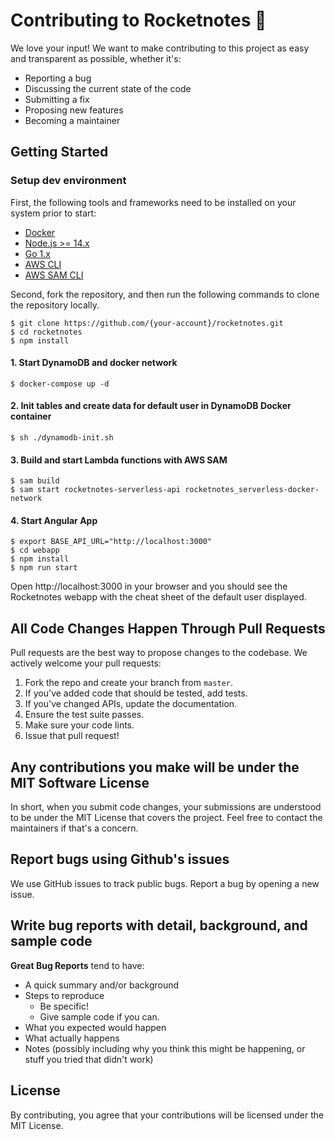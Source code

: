 # Contributing to Rocketnotes 🚀
We love your input! We want to make contributing to this project as easy and transparent as possible, whether it's:

- Reporting a bug
- Discussing the current state of the code
- Submitting a fix
- Proposing new features
- Becoming a maintainer

## Getting Started
### Setup dev environment

First, the following tools and frameworks need to be installed on your system prior to start:
- [Docker](https://docs.docker.com/get-docker/)
- [Node.js >= 14.x](https://nodejs.org/download/release/latest-v14.x/)
- [Go 1.x](https://go.dev/doc/install)
- [AWS CLI](https://docs.aws.amazon.com/cli/latest/userguide/getting-started-install.html)
- [AWS SAM CLI](https://docs.aws.amazon.com/serverless-application-model/latest/developerguide/install-sam-cli.html)

Second, fork the repository, and then run the following commands to clone the repository locally.

```
$ git clone https://github.com/{your-account}/rocketnotes.git
$ cd rocketnotes
$ npm install
```

#### 1. Start DynamoDB and docker network
```
$ docker-compose up -d
```
#### 2. Init tables and create data for default user in DynamoDB Docker container
```
$ sh ./dynamodb-init.sh
```
#### 3. Build and start Lambda functions with AWS SAM
```
$ sam build
$ sam start rocketnotes-serverless-api rocketnotes_serverless-docker-network
```
#### 4. Start Angular App
```
$ export BASE_API_URL="http://localhost:3000"
$ cd webapp
$ npm install
$ npm run start
```
Open http://localhost:3000 in your browser and you should see the Rocketnotes webapp with the cheat sheet of the default user displayed.

## All Code Changes Happen Through Pull Requests
Pull requests are the best way to propose changes to the codebase. We actively welcome your pull requests:

1. Fork the repo and create your branch from `master`.
2. If you've added code that should be tested, add tests.
3. If you've changed APIs, update the documentation.
4. Ensure the test suite passes.
5. Make sure your code lints.
6. Issue that pull request!

## Any contributions you make will be under the MIT Software License
In short, when you submit code changes, your submissions are understood to be under the MIT License that covers the project. Feel free to contact the maintainers if that's a concern.

## Report bugs using Github's issues
We use GitHub issues to track public bugs. Report a bug by opening a new issue.

## Write bug reports with detail, background, and sample code

**Great Bug Reports** tend to have:

- A quick summary and/or background
- Steps to reproduce
  - Be specific!
  - Give sample code if you can.
- What you expected would happen
- What actually happens
- Notes (possibly including why you think this might be happening, or stuff you tried that didn't work)

## License
By contributing, you agree that your contributions will be licensed under the MIT License.
